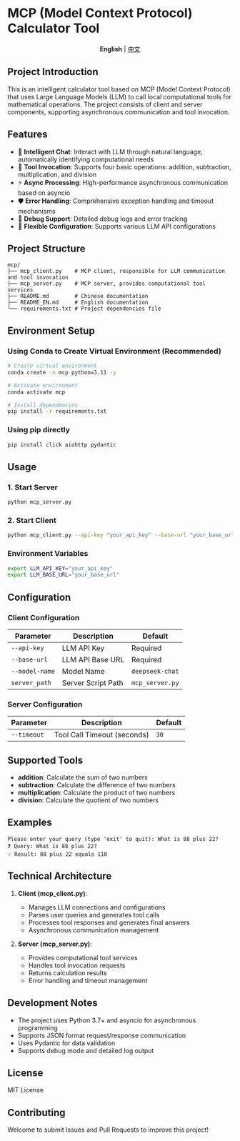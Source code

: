 # MCP (Model Context Protocol) Calculator Tool

<div align="center">

**English** | [中文](README.md)

</div>

## Project Introduction

This is an intelligent calculator tool based on MCP (Model Context Protocol) that uses Large Language Models (LLM) to call local computational tools for mathematical operations. The project consists of client and server components, supporting asynchronous communication and tool invocation.

## Features

- 🤖 **Intelligent Chat**: Interact with LLM through natural language, automatically identifying computational needs
- 🔧 **Tool Invocation**: Supports four basic operations: addition, subtraction, multiplication, and division
- ⚡ **Async Processing**: High-performance asynchronous communication based on asyncio
- 🛡️ **Error Handling**: Comprehensive exception handling and timeout mechanisms
- 📝 **Debug Support**: Detailed debug logs and error tracking
- 🔌 **Flexible Configuration**: Supports various LLM API configurations

## Project Structure

```
mcp/
├── mcp_client.py    # MCP client, responsible for LLM communication and tool invocation
├── mcp_server.py    # MCP server, provides computational tool services
├── README.md        # Chinese documentation
├── README_EN.md     # English documentation
└── requirements.txt # Project dependencies file
```

## Environment Setup

### Using Conda to Create Virtual Environment (Recommended)

```bash
# Create virtual environment
conda create -n mcp python=3.11 -y

# Activate environment
conda activate mcp

# Install dependencies
pip install -r requirements.txt
```

### Using pip directly

```bash
pip install click aiohttp pydantic
```

## Usage

### 1. Start Server

```bash
python mcp_server.py
```

### 2. Start Client

```bash
python mcp_client.py --api-key "your_api_key" --base-url "your_base_url" --model-name "your_model_name"
```

### Environment Variables

```bash
export LLM_API_KEY="your_api_key"
export LLM_BASE_URL="your_base_url"
```

## Configuration

### Client Configuration

| Parameter | Description | Default |
|-----------|-------------|---------|
| `--api-key` | LLM API Key | Required |
| `--base-url` | LLM API Base URL | Required |
| `--model-name` | Model Name | `deepseek-chat` |
| `server_path` | Server Script Path | `mcp_server.py` |

### Server Configuration

| Parameter | Description | Default |
|-----------|-------------|---------|
| `--timeout` | Tool Call Timeout (seconds) | `30` |

## Supported Tools

- **addition**: Calculate the sum of two numbers
- **subtraction**: Calculate the difference of two numbers
- **multiplication**: Calculate the product of two numbers
- **division**: Calculate the quotient of two numbers

## Examples

```
Please enter your query (type 'exit' to quit): What is 88 plus 22?
❓ Query: What is 88 plus 22?
💡 Result: 88 plus 22 equals 110
```

## Technical Architecture

1. **Client (mcp_client.py)**:
   - Manages LLM connections and configurations
   - Parses user queries and generates tool calls
   - Processes tool responses and generates final answers
   - Asynchronous communication management

2. **Server (mcp_server.py)**:
   - Provides computational tool services
   - Handles tool invocation requests
   - Returns calculation results
   - Error handling and timeout management

## Development Notes

- The project uses Python 3.7+ and asyncio for asynchronous programming
- Supports JSON format request/response communication
- Uses Pydantic for data validation
- Supports debug mode and detailed log output

## License

MIT License

## Contributing

Welcome to submit Issues and Pull Requests to improve this project!
